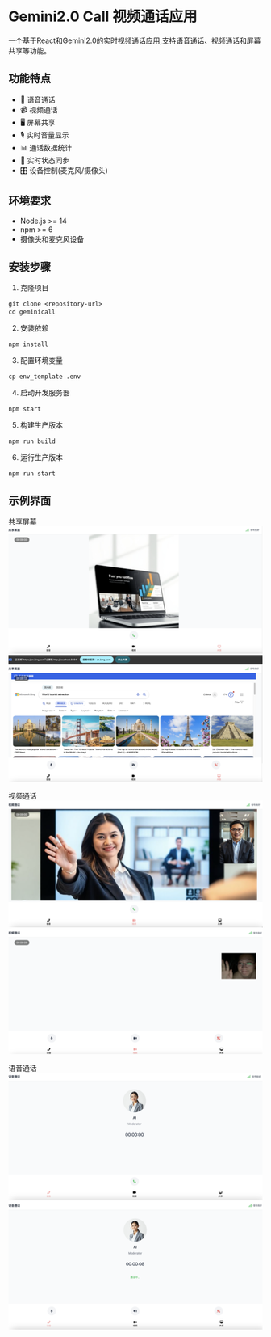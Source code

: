 # Gemini2.0 Call 视频通话应用

一个基于React和Gemini2.0的实时视频通话应用,支持语音通话、视频通话和屏幕共享等功能。

## 功能特点

- 💬 语音通话
- 📹 视频通话
- 🖥️ 屏幕共享
- 🎙️ 实时音量显示
- 📊 通话数据统计
- 🔄 实时状态同步
- 🎛️ 设备控制(麦克风/摄像头)

## 环境要求

- Node.js >= 14
- npm >= 6
- 摄像头和麦克风设备

## 安装步骤

1. 克隆项目

```
git clone <repository-url>
cd geminicall
```

2. 安装依赖

```
npm install
```

3. 配置环境变量

```
cp env_template .env
```

4. 启动开发服务器

```
npm start
```

5. 构建生产版本

```
npm run build
```

6. 运行生产版本

```
npm run start
```

## 示例界面

共享屏幕
![Share1](./example/Share1.png)
![Share2](./example/Share2.png)

视频通话
![Video1](./example/Video1.png)
![Video2](./example/Video2.png)

语音通话
![Voice1](./example/Voice1.png)
![Voice2](./example/Voice2.png)
